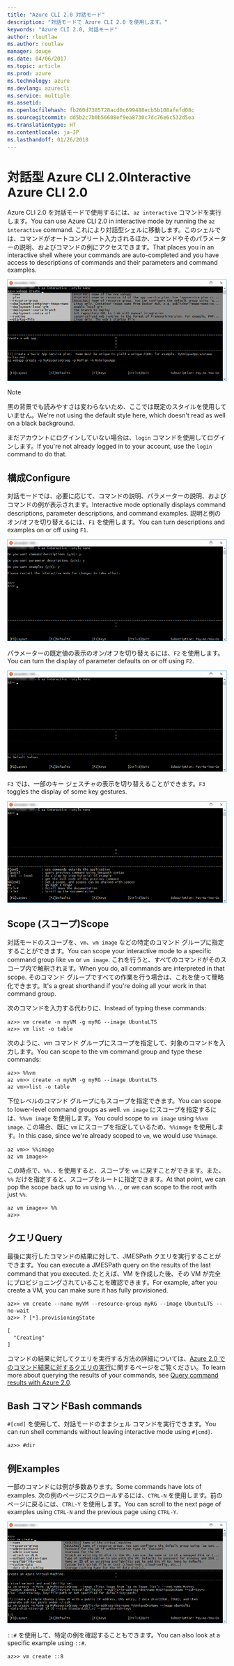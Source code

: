 ```yaml
---
title: "Azure CLI 2.0 対話モード"
description: "対話モードで Azure CLI 2.0 を使用します。"
keywords: "Azure CLI 2.0, 対話モード"
author: rloutlaw
ms.author: routlaw
manager: douge
ms.date: 04/06/2017
ms.topic: article
ms.prod: azure
ms.technology: azure
ms.devlang: azurecli
ms.service: multiple
ms.assetid: 
ms.openlocfilehash: fb260d7385728acd0c699488ecb5b108afefd08c
ms.sourcegitcommit: dd5b2c7b0b56608ef9ea8730c7dc76e6c532d5ea
ms.translationtype: HT
ms.contentlocale: ja-JP
ms.lasthandoff: 01/26/2018
---
```

# <a name="interactive-azure-cli-20"></a><span data-ttu-id="7adaa-104">対話型 Azure CLI 2.0</span><span class="sxs-lookup"><span data-stu-id="7adaa-104">Interactive Azure CLI 2.0</span></span>

<span data-ttu-id="7adaa-105">Azure CLI 2.0 を対話モードで使用するには、`az interactive` コマンドを実行します。</span><span class="sxs-lookup"><span data-stu-id="7adaa-105">You can use Azure CLI 2.0 in interactive mode by running the `az interactive` command.</span></span>
<span data-ttu-id="7adaa-106">これにより対話型シェルに移動します。このシェルでは、コマンドがオートコンプリート入力されるほか、コマンドやそのパラメーターの説明、およびコマンドの例にアクセスできます。</span><span class="sxs-lookup"><span data-stu-id="7adaa-106">That places you in an interactive shell where your commands are auto-completed and you have access to descriptions of commands and their parameters and command examples.</span></span>

![対話モード](./media/interactive-azure-cli/webapp-create.png)

> [!NOTE]
> <span data-ttu-id="7adaa-108">黒の背景でも読みやすさは変わらないため、ここでは既定のスタイルを使用していません。</span><span class="sxs-lookup"><span data-stu-id="7adaa-108">We're not using the default style here, which doesn't read as well on a black background.</span></span>

<span data-ttu-id="7adaa-109">まだアカウントにログインしていない場合は、`login` コマンドを使用してログインします。</span><span class="sxs-lookup"><span data-stu-id="7adaa-109">If you're not already logged in to your account, use the `login` command to do that.</span></span>

## <a name="configure"></a><span data-ttu-id="7adaa-110">構成</span><span class="sxs-lookup"><span data-stu-id="7adaa-110">Configure</span></span>

<span data-ttu-id="7adaa-111">対話モードでは、必要に応じて、コマンドの説明、パラメーターの説明、およびコマンドの例が表示されます。</span><span class="sxs-lookup"><span data-stu-id="7adaa-111">Interactive mode optionally displays command descriptions, parameter descriptions, and command examples.</span></span>
<span data-ttu-id="7adaa-112">説明と例のオン/オフを切り替えるには、`F1` を使用します。</span><span class="sxs-lookup"><span data-stu-id="7adaa-112">You can turn descriptions and examples on or off using `F1`.</span></span>

![説明と例](./media/interactive-azure-cli/descriptions-and-examples.png)

<span data-ttu-id="7adaa-114">パラメーターの既定値の表示のオン/オフを切り替えるには、`F2` を使用します。</span><span class="sxs-lookup"><span data-stu-id="7adaa-114">You can turn the display of parameter defaults on or off using `F2`.</span></span>

![既定値](./media/interactive-azure-cli/defaults.png)

<span data-ttu-id="7adaa-116">`F3` では、一部のキー ジェスチャの表示を切り替えることができます。</span><span class="sxs-lookup"><span data-stu-id="7adaa-116">`F3` toggles the display of some key gestures.</span></span>

![ジェスチャ](./media/interactive-azure-cli/gestures.png)

## <a name="scope"></a><span data-ttu-id="7adaa-118">Scope (スコープ)</span><span class="sxs-lookup"><span data-stu-id="7adaa-118">Scope</span></span>

<span data-ttu-id="7adaa-119">対話モードのスコープを、`vm`、`vm image` などの特定のコマンド グループに指定することができます。</span><span class="sxs-lookup"><span data-stu-id="7adaa-119">You can scope your interactive mode to a specific command group like `vm` or `vm image`.</span></span>
<span data-ttu-id="7adaa-120">これを行うと、すべてのコマンドがそのスコープ内で解釈されます。</span><span class="sxs-lookup"><span data-stu-id="7adaa-120">When you do, all commands are interpreted in that scope.</span></span>
<span data-ttu-id="7adaa-121">そのコマンド グループですべての作業を行う場合は、これを使って簡略化できます。</span><span class="sxs-lookup"><span data-stu-id="7adaa-121">It's a great shorthand if you're doing all your work in that command group.</span></span>

<span data-ttu-id="7adaa-122">次のコマンドを入力する代わりに、</span><span class="sxs-lookup"><span data-stu-id="7adaa-122">Instead of typing these commands:</span></span>

```azurecli
az>> vm create -n myVM -g myRG --image UbuntuLTS
az>> vm list -o table
```

<span data-ttu-id="7adaa-123">次のように、vm コマンド グループにスコープを指定して、対象のコマンドを入力します。</span><span class="sxs-lookup"><span data-stu-id="7adaa-123">You can scope to the vm command group and type these commands:</span></span>

```azurecli
az>> %%vm
az vm>> create -n myVM -g myRG --image UbuntuLTS
az vm>>list -o table
```

<span data-ttu-id="7adaa-124">下位レベルのコマンド グループにもスコープを指定できます。</span><span class="sxs-lookup"><span data-stu-id="7adaa-124">You can scope to lower-level command groups as well.</span></span>
<span data-ttu-id="7adaa-125">`vm image` にスコープを指定するには、`%%vm image` を使用します。</span><span class="sxs-lookup"><span data-stu-id="7adaa-125">You could scope to `vm image` using `%%vm image`.</span></span>
<span data-ttu-id="7adaa-126">この場合、既に `vm` にスコープを指定しているため、`%%image` を使用します。</span><span class="sxs-lookup"><span data-stu-id="7adaa-126">In this case, since we're already scoped to `vm`, we would use `%%image`.</span></span>

```azurecli
az vm>> %%image
az vm image>>
```

<span data-ttu-id="7adaa-127">この時点で、`%%..` を使用すると、スコープを `vm` に戻すことができます。また、`%%` だけを指定すると、スコープをルートに指定できます。</span><span class="sxs-lookup"><span data-stu-id="7adaa-127">At that point, we can pop the scope back up to `vm` using `%%..`, or we can scope to the root with just `%%`.</span></span>

```azurecli
az vm image>> %%
az>>
```

## <a name="query"></a><span data-ttu-id="7adaa-128">クエリ</span><span class="sxs-lookup"><span data-stu-id="7adaa-128">Query</span></span>

<span data-ttu-id="7adaa-129">最後に実行したコマンドの結果に対して、JMESPath クエリを実行することができます。</span><span class="sxs-lookup"><span data-stu-id="7adaa-129">You can execute a JMESPath query on the results of the last command that you executed.</span></span>
<span data-ttu-id="7adaa-130">たとえば、VM を作成した後、その VM が完全にプロビジョニングされていることを確認できます。</span><span class="sxs-lookup"><span data-stu-id="7adaa-130">For example, after you create a VM, you can make sure it has fully provisioned.</span></span>

```azurecli
az>> vm create --name myVM --resource-group myRG --image UbuntuLTS --no-wait
az>> ? [*].provisioningState
```

```
[
  "Creating"
]
```

<span data-ttu-id="7adaa-131">コマンドの結果に対してクエリを実行する方法の詳細については、[Azure 2.0 でのコマンド結果に対するクエリの実行](query-azure-cli.md)に関するページをご覧ください。</span><span class="sxs-lookup"><span data-stu-id="7adaa-131">To learn more about querying the results of your commands, see [Query command results with Azure 2.0](query-azure-cli.md).</span></span>

## <a name="bash-commands"></a><span data-ttu-id="7adaa-132">Bash コマンド</span><span class="sxs-lookup"><span data-stu-id="7adaa-132">Bash commands</span></span>

<span data-ttu-id="7adaa-133">`#[cmd]` を使用して、対話モードのままシェル コマンドを実行できます。</span><span class="sxs-lookup"><span data-stu-id="7adaa-133">You can run shell commands without leaving interactive mode using `#[cmd]`.</span></span>

```azurecli
az>> #dir
```

## <a name="examples"></a><span data-ttu-id="7adaa-134">例</span><span class="sxs-lookup"><span data-stu-id="7adaa-134">Examples</span></span>

<span data-ttu-id="7adaa-135">一部のコマンドには例が多数あります。</span><span class="sxs-lookup"><span data-stu-id="7adaa-135">Some commands have lots of examples.</span></span>
<span data-ttu-id="7adaa-136">次の例のページにスクロールするには、`CTRL-N` を使用します。前のページに戻るには、`CTRL-Y` を使用します。</span><span class="sxs-lookup"><span data-stu-id="7adaa-136">You can scroll to the next page of examples using `CTRL-N` and the previous page using `CTRL-Y`.</span></span>

![例](./media/interactive-azure-cli/examples.png)

<span data-ttu-id="7adaa-138">`::#` を使用して、特定の例を確認することもできます。</span><span class="sxs-lookup"><span data-stu-id="7adaa-138">You can also look at a specific example using `::#`.</span></span>

```azurecli
az>> vm create ::8
```
